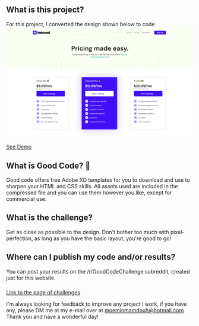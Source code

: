 ## What is this project?
For this project, I converted the design shown below to code
![Pricing Page Design](https://raw.githubusercontent.com/Varshit07/good-code-challenge-pricing-page/main/Design/Pricing%20Page%20Template%402x.png)

[See Demo](https://varshit07.github.io/good-code-challenge-pricing-page/ "See Demo")


## What is Good Code? 👋
Good code offers free Adobe XD templates for you to download and use to sharpen your HTML and CSS skills. All assets used are included in the compressed file and you can use them however you like, except for commercial use. 

## What is the challenge?   
Get as close as possible to the design. Don't bother too much with pixel-perfection, as long as you have the basic layout, you're good to go!

## Where can I publish my code and/or results?
You can post your results on the /r/GoodCodeChallenge subreddit, created just for this website. 

###
[Link to the page of challenges](https://moeminm.github.io/goodcode/ "Link to the page of challenges")

I'm always looking for feedback to improve any project I work, if you have any, please DM me at my e-mail over at moeminmamdouh@hotmail.com
Thank you and have a wonderful day!
